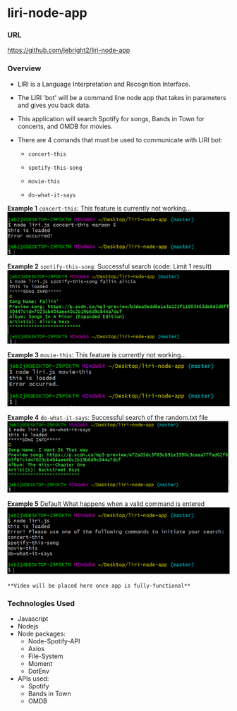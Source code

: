 # liri-node-app

### URL
https://github.com/jebright2/liri-node-app

### Overview

* LIRI is a Language Interpretation and Recognition Interface.
* The LIRI 'bot' will be a command line node app that takes in parameters and gives you back data.
* This application will search Spotify for songs, Bands in Town for concerts, and OMDB for movies.
* There are 4 comands that must be used to communicate with LIRI bot:

   * `concert-this`

   * `spotify-this-song`

   * `movie-this`

   * `do-what-it-says`

**Example 1** `concert-this`:
This feature is currently not working...
![concert-screen](/images/concert-error.PNG)

**Example 2** `spotify-this-song`:
Successful search (code: Limit 1 result)
![spotify-screen](/images/Spotify.PNG)

**Example 3** `movie-this`:
This feature is currently not working...
![movie-screen](/images/movie-this-error.PNG)

**Example 4** `do-what-it-says`:
Successful search of the random.txt file
![random-screen](/images/do-what-it-says.PNG)

**Example 5** Default
What happens when a valid command is entered
![default-screen](/images/default.PNG)

`**Video will be placed here once app is fully-functional**`
 
### Technologies Used

* Javascript
* Nodejs
* Node packages:
    * Node-Spotify-API
    * Axios
    * File-System
    * Moment
    * DotEnv
* APIs used:
    * Spotify
    * Bands in Town
    * OMDB  